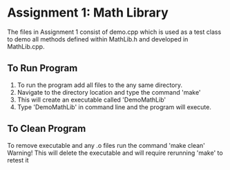 # Assignment 1: Math Library
The files in Assignment 1 consist of demo.cpp which is used as a test class to demo all methods defined
within MathLib.h and developed in MathLib.cpp.

## To Run Program
1. To run the program add all files to the any same directory.
2. Navigate to the directory location and type the command 'make'
3. This will create an executable called 'DemoMathLib'
4. Type 'DemoMathLib' in command line and the program will execute.

## To Clean Program
To remove executable and any .o files run the command 'make clean'
Warning! This will delete the executable and will require rerunning 'make' to retest it
